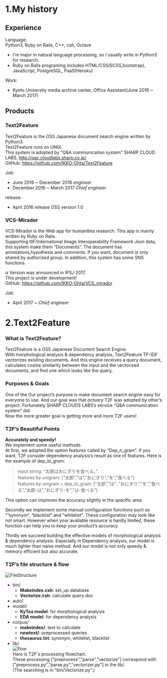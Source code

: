 1.My history
===

## Experience
Language:  
Python3, Ruby on Rails, C++, csh, Octave
 - I'm major in natural language processing, so I usually write in Python3 for research.  
 - Ruby on Rails programing includes HTML/CSS(SCSS,bootstrap), JavaScript, PostgreSQL, PaaS(Heroku)

Work:  
 - Kyoto University media archive center, Office Assistant(June 2016 ~ March 2017)  

## Products  

### Text2Feature
Text2Feature is the OSS Japanese document search engine written by Python3.  
Text2Feature runs on UNIX.  
This system is adopted by “Q&A communication system" SHARP CLOUD LABS. http://qac.cloudlabs.sharp.co.jp/  
GitHub: https://github.com/IKKO-Ohta/Text2Feature  

Job:
 - June 2016 ~ December	2016 	*engineer*  
 - December 2016 ~ March 2017 	*Chief engineer*  

release:
 - April 2016	release OSS version 1.0  

### VCS-Mirador
VCS-Mirador is the Web app for humanities research. 
This app is mainly written by Ruby on Rails.  
Supporting IIIF/International Image Interoperability Framework Json data, this system make them “Documents”. The document has annotations,hypothesis and comments. If you want, document is only shared by authorized group. In addition, this system has some SNS functions.  

α Version was announced in IPSJ 2017.  
This project is under development!  
GitHub: https://github.com/IKKO-Ohta/VCS_mirador  

Job:
 - April 2017 ~ 	*Chief engineer*  




2.Text2Feature
===

### What is Text2Feature?  
Text2Feature is a OSS Japanese Document Search Engine.  
With morphological analysis & dependency analysis, Text2Feature TF-IDF vectorizes existing documents. And this engine receives a query document, calculates cosine similarity between the input and the vectorized documents, and find one which looks like the query.   

### Purposes & Goals  
One of the Our project’s purpose is make document search engine easy for everyone to use. And our goal was that *actuary* T2F was adopted by other’s project. Fortunately SHARP CLOUDS LABS’s service “Q&A communication system” did.   
Now the more greater goal is getting more and more T2F users!

### T2F’s Beautiful Points  
**Accurately and speedy!**  
We implement some useful methods.  
At first, we adopted the option features called by “Dep_n_gram”. If you want, T2F consider dependency analysis’s result as one of features. Here is the example of dep_bi_gram:  

> input string: “太郎はおにぎりを食べる。”   
> features by unigram: [“太郎”,”は”,”おにぎり”,”を”,”食べる”]  
> features by unigram + dep_bi_gram: [“太郎”,”は”、”おにぎり”,”を”,”食べる”,”太郎-は”,”おにぎり-を”,”は-食べる”]  

This option can improves the accuracy slightly in the specific area.  

Secondly we implement some manual configuration functions such as “”synonym“, “blacklist” and ”whitelist”. These configuration may look like not smart. However when your available resource is hardly limited, these function can help you to keep your product’s accuracy.  

Thirdly we succeed building the effective models of morphological analysis & dependency analysis. Especially in Dependency analysis, our model is much lighter than naive method. And our model is not only speedy & memory efficient but also accurate.  

### T2F’s file structure & flow
![FileStructure](https://github.com/IKKO-Ohta/others/blob/master/t2f_structure.png)  
 - bin/  
    - **Makeindex.csh**:	 set_up database  
    - **Vectorize.csh**:	 calculate query doc  
 - auto/  
 - model/  
    - **KyTea model**:	for morphological analysis  
    - **EDA model**: 	for dependency analysis  
 - corpus/  
    - **makeindex/**:	text to calculate  
    - **newtext/**: 	preprocessed queries  
    - **thesaurus.txt**:	     synonym, whitelist, blacklist  
 - lib/  
![flow](https://github.com/IKKO-Ohta/others/blob/master/vectorize.png)  
Here is T2F's processing flowchart.  
These processing ["preprocess","parse","vectorize"] correspond with ["preprocess.py","parse.py","vectorizer.py"] in the lib/.  
(The searching is in "bin/Vectorize.py".)  

[//]: # (These are reference links used in the body of this note and get stripped out when the markdown processor does its job. There is no need to format nicely because it shouldn't be seen. Thanks SO - http://stackoverflow.com/questions/4823468/store-comments-in-markdown-syntax)


   [dill]: <https://github.com/joemccann/dillinger>
   [git-repo-url]: <https://github.com/joemccann/dillinger.git>
   [john gruber]: <http://daringfireball.net>
   [df1]: <http://daringfireball.net/projects/markdown/>
   [markdown-it]: <https://github.com/markdown-it/markdown-it>
   [Ace Editor]: <http://ace.ajax.org>
   [node.js]: <http://nodejs.org>
   [Twitter Bootstrap]: <http://twitter.github.com/bootstrap/>
   [jQuery]: <http://jquery.com>
   [@tjholowaychuk]: <http://twitter.com/tjholowaychuk>
   [express]: <http://expressjs.com>
   [AngularJS]: <http://angularjs.org>
   [Gulp]: <http://gulpjs.com>

   [PlDb]: <https://github.com/joemccann/dillinger/tree/master/plugins/dropbox/README.md>
   [PlGh]: <https://github.com/joemccann/dillinger/tree/master/plugins/github/README.md>
   [PlGd]: <https://github.com/joemccann/dillinger/tree/master/plugins/googledrive/README.md>
   [PlOd]: <https://github.com/joemccann/dillinger/tree/master/plugins/onedrive/README.md>
   [PlMe]: <https://github.com/joemccann/dillinger/tree/master/plugins/medium/README.md>
   [PlGa]: <https://github.com/RahulHP/dillinger/blob/master/plugins/googleanalytics/README.md>
